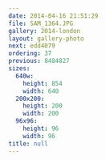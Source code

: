 ```yaml
---
date: 2014-04-16 21:51:29
file: SAM_1364.JPG
gallery: 2014-london
layout: gallery-photo
next: edd4079
ordering: 37
previous: 8484827
sizes:
  640w:
    height: 854
    width: 640
  200x200:
    height: 200
    width: 200
  96x96:
    height: 96
    width: 96
title: null
---
```

